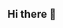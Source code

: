 ## Hi there 👋

<!--
**Buxsea/Buxsea** is a ✨ _special_ ✨ repository because its `README.md` (this file) appears on your GitHub profile.

Here are some ideas to get you started:

- 🔭 I’m currently working on ... Cybersecurity bootcamp at Hyperiondev
- 🌱 I’m currently learning ... About Linux and python and html
- 👯 I’m looking to collaborate on ... security projects with a small business
- 🤔 I’m looking for help with ... Advanced Python
- 💬 Ask me about ... how strings work
- 📫 How to reach me: ... bucksyealex@gmail.com
- 😄 Pronouns: ...he/him
- ⚡ Fun fact: ... I can touch my nose with my tongue
-->
